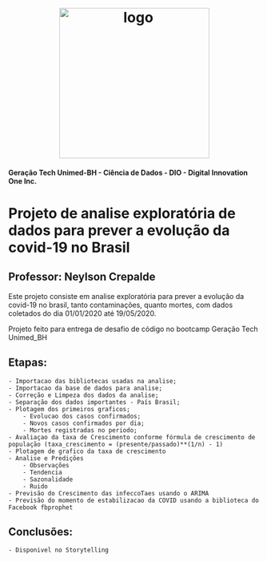 <h1 align="center">
  <br>
  <img src="https://hermes.digitalinnovation.one/tracks/342f7392-a8b5-421f-bea9-d29f1fd8aae9.png" alt="logo" height="300">
</h1>

#### Geração Tech Unimed-BH - Ciência de Dados    -   DIO - Digital Innovation One Inc. 

# Projeto de analise exploratória de dados para prever a evolução da covid-19 no Brasil


## Professor: Neylson Crepalde


Este projeto consiste em analise exploratória para prever a evolução da covid-19 no brasil, tanto contaminações, quanto mortes, com dados coletados do dia 01/01/2020 até 19/05/2020.


Projeto feito para entrega de desafio de código no bootcamp Geração Tech Unimed_BH


## Etapas:

    - Importacao das bibliotecas usadas na analise;
    - Importacao da base de dados para analise;
    - Correção e Limpeza dos dados da analise;
    - Separação dos dados importantes - País Brasil;
    - Plotagem dos primeiros graficos;
        - Evolucao dos casos confirmados;
        - Novos casos confirmados por dia;
        - Mortes registradas no periodo;
    - Avaliaçao da taxa de Crescimento conforme fórmula de crescimento de população (taxa_crescimento = (presente/passado)**(1/n) - 1)
    - Plotagem de grafico da taxa de crescimento
    - Analise e Predições
        - Observações
        - Tendencia
        - Sazonalidade
        - Ruido
    - Previsão do Crescimento das infeccoTaes usando o ARIMA
    - Previsão do momento de estabilizacao da COVID usando a biblioteca do Facebook fbprophet
    
    
## Conclusões: 
    - Disponivel no Storytelling
